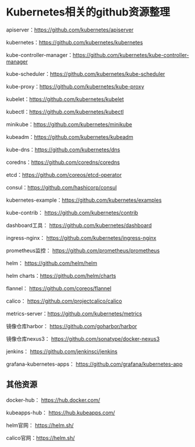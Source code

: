 # Kubernetes相关的github资源整理
apiserver：https://github.com/kubernetes/apiserver

kubernetes：https://github.com/kubernetes/kubernetes

kube-controller-manager：https://github.com/kubernetes/kube-controller-manager

kube-scheduler：https://github.com/kubernetes/kube-scheduler

kube-proxy：https://github.com/kubernetes/kube-proxy

kubelet：https://github.com/kubernetes/kubelet

kubectl：https://github.com/kubernetes/kubectl

minikube：https://github.com/kubernetes/minikube

kubeadm：https://github.com/kubernetes/kubeadm

kube-dns：https://github.com/kubernetes/dns

coredns：https://github.com/coredns/coredns

etcd：https://github.com/coreos/etcd-operator

consul：https://github.com/hashicorp/consul

kubernetes-example：https://github.com/kubernetes/examples

kube-contrib： https://github.com/kubernetes/contrib

dashboard工具： https://github.com/kubernetes/dashboard

ingress-nginx： https://github.com/kubernetes/ingress-nginx

prometheus监控： https://github.com/prometheus/prometheus

helm： https://github.com/helm/helm

helm charts：https://github.com/helm/charts

flannel： https://github.com/coreos/flannel

calico： https://github.com/projectcalico/calico

metrics-server：https://github.com/kubernetes/metrics

镜像仓库harbor： https://github.com/goharbor/harbor

镜像仓库nexus3： https://github.com/sonatype/docker-nexus3

jenkins： https://github.com/jenkinsci/jenkins

grafana-kubernetes-apps： https://github.com/grafana/kubernetes-app


## 其他资源

docker-hub： https://hub.docker.com/

kubeapps-hub： https://hub.kubeapps.com/

helm官网： https://helm.sh/

calico官网：https://helm.sh/
